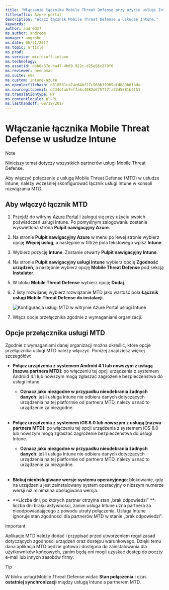```yaml
---
title: "Włączanie łącznika Mobile Threat Defense przy użyciu usługi Intune"
titlesuffix: Azure portal
description: "Włącz łącznik Mobile Threat Defense w usłudze Intune."
keywords: 
author: andredm7
ms.author: andredm
manager: angrobe
ms.date: 06/21/2017
ms.topic: article
ms.prod: 
ms.service: microsoft-intune
ms.technology: 
ms.assetid: dbb6a37e-ba47-4b69-922c-d25e66c279f6
ms.reviewer: heenamac
ms.suite: ems
ms.custom: intune-azure
ms.openlocfilehash: d818581ca74e64bf27c968b39969afd889b6fbda
ms.sourcegitcommit: d434dfab7ef7a6c4082d675717fa22d5581b4f51
ms.translationtype: HT
ms.contentlocale: pl-PL
ms.lasthandoff: 09/19/2017
---
```

# <a name="enable-mobile-threat-defense-in-intune"></a>Włączanie łącznika Mobile Threat Defense w usłudze Intune

> [!NOTE] 
> Niniejszy temat dotyczy wszystkich partnerów usługi Mobile Threat Defense.

Aby włączyć połączenie z usługą Mobile Threat Defense (MTD) w usłudze Intune, należy wcześniej skonfigurować łącznik usługi Intune w konsoli rozwiązania MTD.

## <a name="to-enable-the-mtd-connector"></a>Aby włączyć łącznik MTD

1. Przejdź do witryny [Azure Portal](https://portal.azure.com) i zaloguj się przy użyciu swoich poświadczeń usługi Intune. Po pomyślnym zalogowaniu zostanie wyświetlona strona **Pulpit nawigacyjny Azure**.

2. Na stronie **Pulpit nawigacyjny Azure** w menu po lewej stronie wybierz opcję **Więcej usług**, a następnie w filtrze pola tekstowego wpisz **Intune**.

3. Wybierz pozycję **Intune**. Zostanie otwarty **Pulpit nawigacyjny Intune**.

4. Na stronie **Pulpit nawigacyjny usługi Intune** wybierz opcję **Zgodność urządzeń**, a następnie wybierz opcję **Mobile Threat Defense** pod sekcją **Instalator**.

5. W bloku **Mobile Threat Defense** wybierz opcję **Dodaj**.

6. Z listy rozwijanej wybierz rozwiązanie MTD jako wartość pola **Łącznik usługi Mobile Threat Defense do instalacji**.

    ![Konfiguracja usługi MTD w witrynie Azure Portal usługi Intune](./media/enable-mtd-connector-1.png)

7. Włącz opcje przełącznika zgodnie z wymaganiami organizacji.

## <a name="mtd-toggle-options"></a>Opcje przełącznika usługi MTD

Zgodnie z wymaganiami danej organizacji można określić, które opcje przełącznika usługi MTD należy włączyć. Poniżej znajdziesz więcej szczegółów:

- **Połącz urządzenia z systemem Android 4.1 lub nowszym z usługą [nazwa partnera MTD]**: po włączeniu tej opcji urządzenia z systemem Android 4.1 lub nowszym mogą zgłaszać zagrożenie bezpieczeństwa do usługi Intune.
    - **Oznacz jako niezgodne w przypadku nieodebrania żadnych danych**: jeśli usługa Intune nie odbiera danych dotyczących urządzenia na tej platformie od partnera MTD, należy uznać to urządzenie za niezgodne.
<br></br>
- **Połącz urządzenia z systemem iOS 8.0 lub nowszym z usługą [nazwa partnera MTD]**: po włączeniu tej opcji urządzenia z systemem iOS 8.0 lub nowszym mogą zgłaszać zagrożenie bezpieczeństwa do usługi Intune.
    - **Oznacz jako niezgodne w przypadku nieodebrania żadnych danych**: jeśli usługa Intune nie odbiera danych dotyczących urządzenia na tej platformie od partnera MTD, należy uznać to urządzenie za niezgodne.
<br></br>
- **Blokuj nieobsługiwane wersje systemu operacyjnego**: blokowanie, gdy na urządzeniu jest zainstalowany system operacyjny o niższym numerze wersji niż minimalna obsługiwana wersja.

- **Liczba dni, po których partner otrzyma stan „brak odpowiedzi” **: liczba dni braku aktywności, zanim usługa Intune uzna partnera za nieodpowiadającego z powodu utraty połączenia. Usługa Intune ignoruje stan zgodności dla partnerów MTD w stanie „brak odpowiedzi”.

> [!IMPORTANT] 
> Aplikacje MTD należy dodać i przypisać przed utworzeniem reguł zasad dotyczących zgodności urządzeń oraz dostępu warunkowego. Dzięki temu dana aplikacja MTD będzie gotowa i dostępna do zainstalowania dla użytkowników końcowych, zanim będą oni mogli uzyskać dostęp do poczty e-mail lub innych zasobów firmy.

> [!TIP]
> W bloku usługi Mobile Threat Defense widać **Stan połączenia** i czas **ostatniej synchronizacji** między usługą Intune a partnerem MTD.
